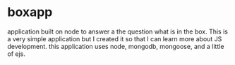 # boxapp
application built on node to answer a the question what is in the box. 
This is a very simple application but I created it so that I can learn more about JS development. 
this application uses node, mongodb, mongoose, and a little of ejs.
